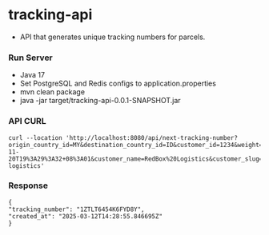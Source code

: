 # tracking-api
- API that generates unique tracking numbers for parcels.


### Run Server
- Java 17
- Set PostgreSQL and Redis configs to application.properties
- mvn clean package
- java -jar target/tracking-api-0.0.1-SNAPSHOT.jar 

### API CURL
    curl --location 'http://localhost:8080/api/next-tracking-number?origin_country_id=MY&destination_country_id=ID&customer_id=1234&weight=1.2345&created_at=2025-11-20T19%3A29%3A32+08%3A01&customer_name=RedBox%20Logistics&customer_slug=redbox-logistics'

### Response 
    {
    "tracking_number": "1ZTLT6454K6FYD8Y",
    "created_at": "2025-03-12T14:28:55.846695Z"
    }